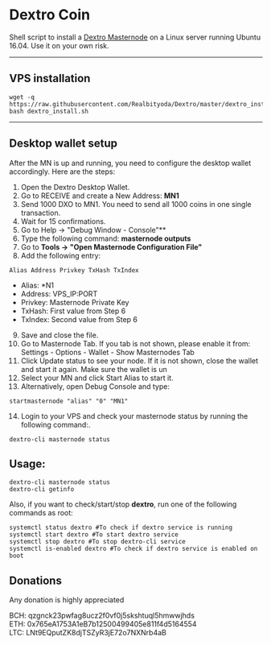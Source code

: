 # Dextro Coin
Shell script to install a [Dextro Masternode](http://www.dextro.online/) on a Linux server running Ubuntu 16.04. Use it on your own risk.
***

## VPS installation
```
wget -q https://raw.githubusercontent.com/Realbityoda/Dextro/master/dextro_install.sh
bash dextro_install.sh
```
***

## Desktop wallet setup  

After the MN is up and running, you need to configure the desktop wallet accordingly. Here are the steps:  
1. Open the Dextro Desktop Wallet.  
2. Go to RECEIVE and create a New Address: **MN1**  
3. Send 1000 DXO to MN1. You need to send all 1000 coins in one single transaction.
4. Wait for 15 confirmations.  
5. Go to Help -> "Debug Window - Console"**  
6. Type the following command: **masternode outputs**  
7. Go to  **Tools -> "Open Masternode Configuration File"**
8. Add the following entry:
```
Alias Address Privkey TxHash TxIndex
```
* Alias: *N1
* Address: VPS_IP:PORT
* Privkey: Masternode Private Key
* TxHash: First value from Step 6
* TxIndex:  Second value from Step 6
9. Save and close the file.
10. Go to Masternode Tab. If you tab is not shown, please enable it from: Settings - Options - Wallet - Show Masternodes Tab
11. Click Update status to see your node. If it is not shown, close the wallet and start it again. Make sure the wallet is un
12. Select your MN and click Start Alias to start it.
13. Alternatively, open Debug Console and type:
```
startmasternode "alias" "0" "MN1"
``` 
14. Login to your VPS and check your masternode status by running the following command:.
```
dextro-cli masternode status
```


## Usage:
```
dextro-cli masternode status  
dextro-cli getinfo
```
Also, if you want to check/start/stop **dextro**, run one of the following commands as root:

```
systemctl status dextro #To check if dextro service is running  
systemctl start dextro #To start dextro service  
systemctl stop dextro #To stop dextro-cli service  
systemctl is-enabled dextro #To check if dextro service is enabled on boot  
```  


## Donations

Any donation is highly appreciated

  
BCH: qzgnck23pwfag8ucz2f0vf0j5skshtuql5hmwwjhds  
ETH: 0x765eA1753A1eB7b12500499405e811f4d5164554  
LTC: LNt9EQputZK8djTSZyR3jE72o7NXNrb4aB  
